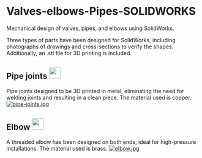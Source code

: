 # Valves-elbows-Pipes-SOLIDWORKS
Mechanical design of valves, pipes, and elbows using SolidWorks.

Three types of parts have been designed for SolidWorks, including photographs of drawings and cross-sections to verify the shapes. Additionally, an .stl file for 3D printing is included.


## Pipe joints <img src="https://media.giphy.com/media/iY8CRBdQXODJSCERIr/giphy.gif" width="30px">&nbsp;
Pipe joints designed to be 3D printed in metal, eliminating the need for welding joints and resulting in a clean piece. The material used is copper.
[![pipe-joints.jpg](https://i.postimg.cc/0N7PS2nn/pipe-joints.jpg)](https://postimg.cc/4K4DkGrH)


## Elbow <img src="https://media.giphy.com/media/iY8CRBdQXODJSCERIr/giphy.gif" width="30px">&nbsp;
A threaded elbow has been designed on both ends, ideal for high-pressure installations. The material used is brass.
[![elbow.jpg](https://i.postimg.cc/T2KLynmJ/elbow.jpg)](https://postimg.cc/QVrxw9fF)


